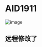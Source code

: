 # AID1911
![image](C:\Users\chen\AppData\Roaming\Typora\typora-user-images\image-20200116170637037.png)

## 远程修改了
